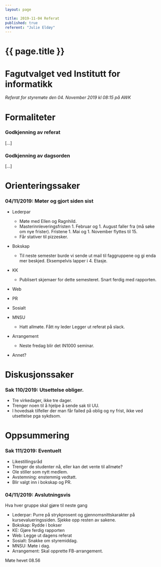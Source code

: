 ```yaml
---
layout: page

title: 2019-11-04 Referat
published: true
referent: "Julie Eldøy"
---
```

# {{ page.title }}

# Fagutvalget ved Institutt for informatikk

*Referat for styremøte den 04. November 2019 kl 08:15 på AWK*

# Formaliteter

### Godkjenning av referat

[...]

### Godkjenning av dagsorden

[...]

# Orienteringssaker

### 04/11/2019: Møter og gjort siden sist

-   Lederpar
    - Møte med Ellen og Ragnhild.
    - Masterinnleveringsfristen 1. Februar og 1. August faller fra (må søke om nye frister). Fristene 1. Mai og 1. November flyttes til 15.
    - Får stativer til pizzesker.
-   Bokskap
    - Til neste semester burde vi sende ut mail til faggruppene og gi enda mer beskjed. Eksempelvis lapper i 4. Etasje.
-   KK
    - Publisert skjemaer for dette semesteret. Snart ferdig med rapporten.
-   Web

-   PR

-   Sosialt

-   MNSU
    - Hatt allmøte. Fått ny leder Legger ut referat på slack.
-   Arrangement
    - Neste fredag blir det IN1000 seminar.
-   Annet?


# Diskusjonssaker

### Sak 110/2019: Utsettelse obliger.

-   Tre virkedager, ikke tre dager.
-   Trenger noen til å hjelpe å sende sak til UU.
-   I hovedsak tilfeller der man får failed på oblig og ny frist, ikke ved utsettelse pga sykdsom.


# Oppsummering

### Sak 111/2019: Eventuelt

-   Likestillingsråd
-   Trenger de studenter nå, eller kan det vente til allmøte?
-   Ole stiller som nytt medlem.
-   Avstemning: enstemmig vedtatt.
-   Blir valgt inn i bokskap og PR.


### 04/11/2019: Avslutningsvis

Hva hver gruppe skal gjøre til neste gang
-   Lederpar:
    Purre på strykprosent og gjennomsnittskarakter på kursevalueringssiden.
    Sjekke opp resten av sakene.
-   Bokskap: Rydde i bokser
-   KE: Gjøre ferdig rapporten
-   Web: Legge ut dagens referat
-   Sosialt: Snakke om styremiddag.
-   MNSU: Møte i dag.
-   Arrangement: Skal opprette FB-arrangement.

Møte hevet 08.56
